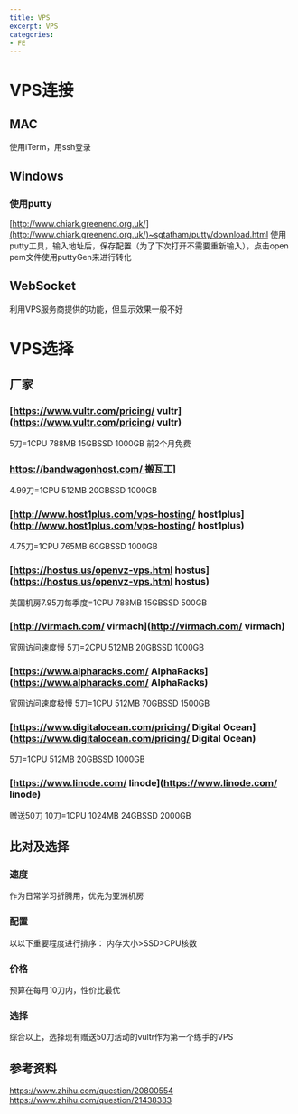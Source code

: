 ```yaml
---
title: VPS
excerpt: VPS
categories: 
- FE
---
```


# VPS连接
## MAC
使用iTerm，用ssh登录

## Windows


### 使用putty
[http://www.chiark.greenend.org.uk/](http://www.chiark.greenend.org.uk/)~sgtatham/putty/download.html
使用putty工具，输入地址后，保存配置（为了下次打开不需要重新输入），点击open
pem文件使用puttyGen来进行转化

## WebSocket
利用VPS服务商提供的功能，但显示效果一般不好


# VPS选择
## 厂家


### [https://www.vultr.com/pricing/ vultr](https://www.vultr.com/pricing/ vultr)
5刀=1CPU 788MB 15GBSSD 1000GB
前2个月免费

### [https://bandwagonhost.com/ ](https://bandwagonhost.com/ )搬瓦工]
4.99刀=1CPU 512MB 20GBSSD 1000GB

### [http://www.host1plus.com/vps-hosting/ host1plus](http://www.host1plus.com/vps-hosting/ host1plus)
4.75刀=1CPU 765MB 60GBSSD 1000GB

### [https://hostus.us/openvz-vps.html hostus](https://hostus.us/openvz-vps.html hostus)
美国机房7.95刀每季度=1CPU 788MB 15GBSSD 500GB

### [http://virmach.com/ virmach](http://virmach.com/ virmach)
官网访问速度慢
5刀=2CPU 512MB 20GBSSD 1000GB

### [https://www.alpharacks.com/ AlphaRacks](https://www.alpharacks.com/ AlphaRacks)
官网访问速度极慢
5刀=1CPU 512MB 70GBSSD 1500GB

### [https://www.digitalocean.com/pricing/ Digital Ocean](https://www.digitalocean.com/pricing/ Digital Ocean)
5刀=1CPU 512MB 20GBSSD 1000GB

### [https://www.linode.com/ linode](https://www.linode.com/ linode)
赠送50刀
10刀=1CPU 1024MB 24GBSSD 2000GB

## 比对及选择


### 速度
作为日常学习折腾用，优先为亚洲机房

### 配置
以以下重要程度进行排序：
内存大小>SSD>CPU核数

### 价格
预算在每月10刀内，性价比最优

### 选择
综合以上，选择现有赠送50刀活动的vultr作为第一个练手的VPS

## 参考资料
[https://www.zhihu.com/question/20800554 ](https://www.zhihu.com/question/20800554 )
[https://www.zhihu.com/question/21438383 ](https://www.zhihu.com/question/21438383 )
